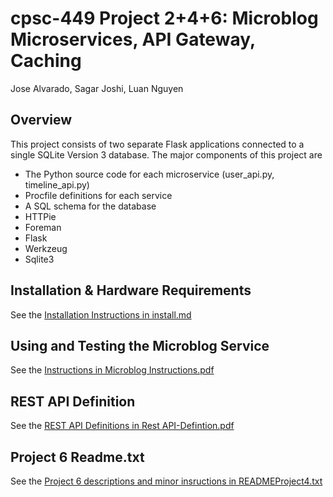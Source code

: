 # cpsc-449 Project 2+4+6: Microblog Microservices, API Gateway, Caching
Jose Alvarado, Sagar Joshi, Luan Nguyen


## Overview
This project consists of two separate Flask applications connected to a single SQLite Version 3 database.
The major components of this project are

* The Python source code for each microservice (user_api.py, timeline_api.py)
* Procfile definitions for each service
* A SQL schema for the database
* HTTPie
* Foreman
* Flask
* Werkzeug
* Sqlite3



## Installation & Hardware Requirements

See the [Installation Instructions in install.md](install.md)

## Using and Testing the Microblog Service

See the [Instructions in Microblog Instructions.pdf](Microblog%20Instructions.pdf)

## REST API Definition
See the [REST API Definitions in Rest API-Defintion.pdf](Rest%20API%20Definition.pdf)

## Project 6 Readme.txt
See the [Project  6 descriptions and minor insructions in READMEProject4.txt](READMEProject4.txt)
